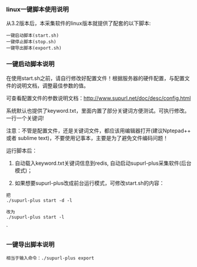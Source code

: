 ### linux一键脚本使用说明

从3.2版本后，本采集软件的linux版本就提供了配套的以下脚本:

    一键启动脚本(start.sh)
    一键停止脚本(stop.sh)
    一键导出脚本(export.sh)
  
### 一键启动脚本说明 
在使用start.sh之前，请自行修改好配置文件！根据服务器的硬件配置，与配置文件的说明文档，调整最佳参数的值。

可查看配置文件的参数说明文档：http://www.supurl.net/doc/desc/config.html

系统默认也提供了keyword.txt，里面内置了部分关键词方便测试。可执行修改。一行一个关键词!

注意：不管是配置文件，还是关键词文件，都应该用编辑器打开(建议Nptepad++ 或者 sublime text)，不要使用记事本，主要是为了避免文件编码问题！

运行脚本后：

1. 自动载入keyword.txt关键词信息到redis, 自动启动supurl-plus采集软件(后台模式)；

2. 如果想要supurl-plus改成前台运行模式，可修改start.sh的内容：

```
把 
./supurl-plus start -d -l 

改为 
./supurl-plus start -l
```
`

### 一键导出脚本说明 

```
相当于输入命令：./supurl-plus export
```
